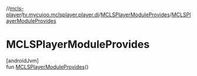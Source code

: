 //[mcls-player](../../../index.md)/[tv.mycujoo.mclsplayer.player.di](../index.md)/[MCLSPlayerModuleProvides](index.md)/[MCLSPlayerModuleProvides](-m-c-l-s-player-module-provides.md)

# MCLSPlayerModuleProvides

[androidJvm]\
fun [MCLSPlayerModuleProvides](-m-c-l-s-player-module-provides.md)()
